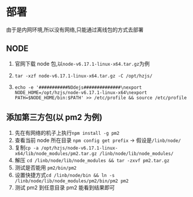 # 部署

由于是内网环境,所以没有网络,只能通过离线包的方式去部署

## NODE

1. 官网下载 node 包,以`node-v6.17.1-linux-x64.tar.gz`为例

2. `tar -xzf node-v6.17.1-linux-x64.tar.gz -C /opt/hzjs/`

3. `echo -e '###########NOdejs##############\nexport NODE_HOME=/opt/hzjs/node-v6.17.1-linux-x64\nexport PATH=$NODE_HOME/bin:$PATH' >> /etc/profile && source /etc/profile`

## 添加第三方包(以 pm2 为例)

1. 先在有网络的机子上执行`npm install -g pm2`
2. 查看当前 node 所在目录 `npm config get prefix` -> 假设是`/linb/node/`
3. 复制`cp -a /opt/hzjs/node-v6.17.1-linux-x64/lib/node_modules/pm2.tar.gz /linb/node/lib/node_modules/`
4. 解压 `cd /linb/node/lib/node_modules && tar -zxvf pm2.tar.gz`
5. 测试是否能用 `pm2/bin/pm2`
6. 设置快捷方式`cd /linb/node/bin && ln -s /linb/node/lib/node_modules/pm2/bin/pm2 pm2`
7. 测试 pm2 到任意目录 pm2 能看到结果即可
